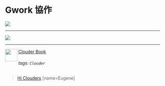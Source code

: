 Gwork 協作
===
![](https://m3.ypcloud.com/cms/collab_f5b6bf9d22.png)

---
![](https://m3.ypcloud.com/cms/gwork_a2bb7cd047.png)

---
<img align="left" height="40" src="https://m3.ypcloud.com/cms/jdi_cards_clouder_cms_6eae937bb7.png"> [Clouder Book](https://md.ypcloud.com/s/olcCfqYfn)

###### tags: `Clouder`
> [Hi Clouders](https://md.ypcloud.com/s/48NXV4Ylb)
> [name=Eugene]